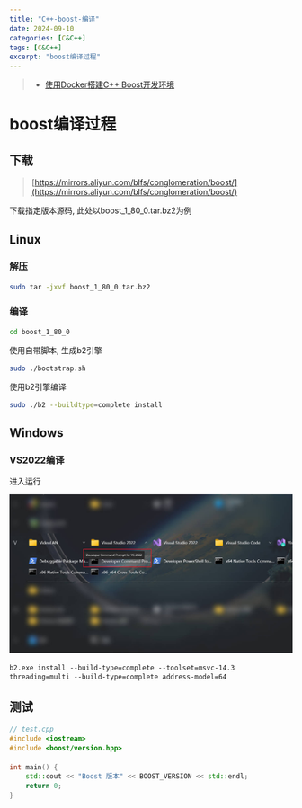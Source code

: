 ```yaml
---
title: "C++-boost-编译"
date: 2024-09-10
categories: [C&C++]
tags: [C&C++]
excerpt: "boost编译过程"
---
```


> - [使用Docker搭建C++ Boost开发环境](https://bryantchang.github.io/2019/02/25/docker-boost/)

# boost编译过程

## 下载

> [https://mirrors.aliyun.com/blfs/conglomeration/boost/](https://mirrors.aliyun.com/blfs/conglomeration/boost/)

下载指定版本源码, 此处以boost_1_80_0.tar.bz2为例

## Linux

### 解压

```sh
sudo tar -jxvf boost_1_80_0.tar.bz2
```

### 编译

```sh
cd boost_1_80_0
```

使用自带脚本, 生成b2引擎

```sh
sudo ./bootstrap.sh
```

使用b2引擎编译

```sh
sudo ./b2 --buildtype=complete install
```

## Windows

### VS2022编译

进入运行

![](/assets/SelfImgur/20241026_144435.jpg)

```
b2.exe install --build-type=complete --toolset=msvc-14.3 threading=multi --build-type=complete address-model=64
```

## 测试

```c++
// test.cpp
#include <iostream>
#include <boost/version.hpp>

int main() {
    std::cout << "Boost 版本" << BOOST_VERSION << std::endl;
    return 0;
}
```